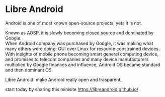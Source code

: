 # Libre Android

Android is one of most known open-source projects,
yets it is not.

Known as AOSP, it is slowly becoming closed source and dominated by Google.  
When Android company was purchased by Google, it was making what many others were doing: 
GUI over Linux for resource constrained devices.  
With insights of mobile phone becoming smart general computing device,  
and promises to telecom companies and many device manufacturers
multiplied by Google finances and influence, Android OS became standard and then dominant OS.


Libre Android! make Android really open and trasparent,

start today by sharing this minisite <https://libreandroid.github.io/>
